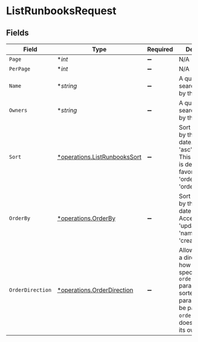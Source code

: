 # ListRunbooksRequest


## Fields

| Field                                                                                                                                                        | Type                                                                                                                                                         | Required                                                                                                                                                     | Description                                                                                                                                                  |
| ------------------------------------------------------------------------------------------------------------------------------------------------------------ | ------------------------------------------------------------------------------------------------------------------------------------------------------------ | ------------------------------------------------------------------------------------------------------------------------------------------------------------ | ------------------------------------------------------------------------------------------------------------------------------------------------------------ |
| `Page`                                                                                                                                                       | **int*                                                                                                                                                       | :heavy_minus_sign:                                                                                                                                           | N/A                                                                                                                                                          |
| `PerPage`                                                                                                                                                    | **int*                                                                                                                                                       | :heavy_minus_sign:                                                                                                                                           | N/A                                                                                                                                                          |
| `Name`                                                                                                                                                       | **string*                                                                                                                                                    | :heavy_minus_sign:                                                                                                                                           | A query to search runbooks by their name                                                                                                                     |
| `Owners`                                                                                                                                                     | **string*                                                                                                                                                    | :heavy_minus_sign:                                                                                                                                           | A query to search runbooks by their owners                                                                                                                   |
| `Sort`                                                                                                                                                       | [*operations.ListRunbooksSort](../../models/operations/listrunbookssort.md)                                                                                  | :heavy_minus_sign:                                                                                                                                           | Sort runbooks by their updated date. Accepts 'asc', 'desc'. This parameter is deprecated in favor of 'order_by' and 'order_direction'.                       |
| `OrderBy`                                                                                                                                                    | [*operations.OrderBy](../../models/operations/orderby.md)                                                                                                    | :heavy_minus_sign:                                                                                                                                           | Sort runbooks by their updated date or name. Accepts 'updated_at', 'name', and 'created_at'.                                                                 |
| `OrderDirection`                                                                                                                                             | [*operations.OrderDirection](../../models/operations/orderdirection.md)                                                                                      | :heavy_minus_sign:                                                                                                                                           | Allows assigning a direction to how the specified `order_by` parameter is sorted. This parameter must be paired with `order_by` and does nothing on its own. |
